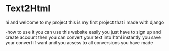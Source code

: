 # Text2Html
hi and welcome to my project
this is my first project that i made with django

-how to use it
you can use this website easily you just have to sign up and create account then you can convert your text into html instantly
you save your convert if want and you acsess to all conversions you have made

